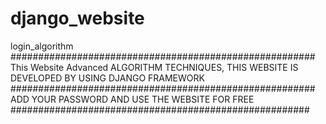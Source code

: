 # django_website
login_algorithm
#######################################################
This Website Advanced ALGORITHM TECHNIQUES,
THIS WEBSITE IS DEVELOPED BY USING DJANGO FRAMEWORK 
#######################################################
ADD YOUR PASSWORD AND USE THE WEBSITE FOR FREE
######################################################
